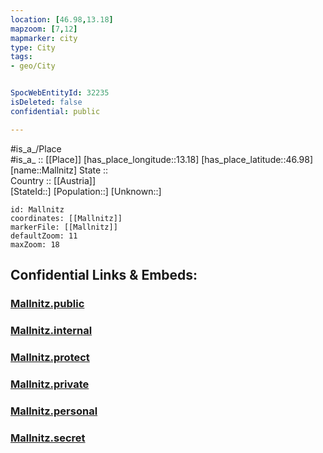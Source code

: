 ```yaml
---
location: [46.98,13.18] 
mapzoom: [7,12] 
mapmarker: city 
type: City
tags:
- geo/City


SpocWebEntityId: 32235
isDeleted: false
confidential: public

---
```

#is_a_/Place  
#is_a_ :: [[Place]] 
[has_place_longitude::13.18] 
[has_place_latitude::46.98] 
[name::Mallnitz] 
State ::  
Country :: [[Austria]]  
[StateId::] 
[Population::] 
[Unknown::] 


```leaflet
id: Mallnitz
coordinates: [[Mallnitz]] 
markerFile: [[Mallnitz]] 
defaultZoom: 11 
maxZoom: 18
```


## Confidential Links & Embeds: 

### [Mallnitz.public](/_public/\Earth\Continent\Europe\Europe~Central\Austria\Austrias_States\Kärnten\CityMallnitz.public.md) 

### [Mallnitz.internal](/_internal/\Earth\Continent\Europe\Europe~Central\Austria\Austrias_States\Kärnten\CityMallnitz.internal.md) 

### [Mallnitz.protect](/_protect/\Earth\Continent\Europe\Europe~Central\Austria\Austrias_States\Kärnten\CityMallnitz.protect.md) 

### [Mallnitz.private](/_private/\Earth\Continent\Europe\Europe~Central\Austria\Austrias_States\Kärnten\CityMallnitz.private.md) 

### [Mallnitz.personal](/_personal/\Earth\Continent\Europe\Europe~Central\Austria\Austrias_States\Kärnten\CityMallnitz.personal.md) 

### [Mallnitz.secret](/_secret/\Earth\Continent\Europe\Europe~Central\Austria\Austrias_States\Kärnten\CityMallnitz.secret.md)


